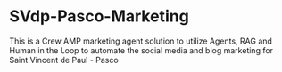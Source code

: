 # SVdp-Pasco-Marketing
This is a Crew AMP marketing agent solution to utilize Agents, RAG and Human in the Loop to automate the social media and blog marketing for Saint Vincent de Paul - Pasco
